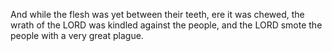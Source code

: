 And while the flesh was yet between their teeth, ere it was chewed, the wrath of the LORD was kindled against the people, and the LORD smote the people with a very great plague.
